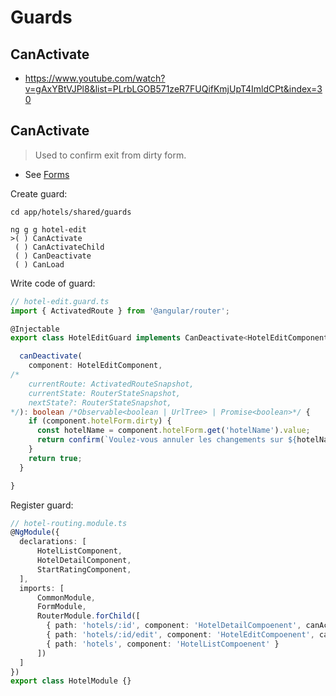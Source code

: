 # Guards

## CanActivate

- https://www.youtube.com/watch?v=gAxYBtVJPl8&list=PLrbLGOB571zeR7FUQifKmjUpT4ImldCPt&index=30

## CanActivate

> Used to confirm exit from dirty form.

- See [Forms](form.md)

Create guard:
```shell
cd app/hotels/shared/guards

ng g g hotel-edit
>( ) CanActivate
 ( ) CanActivateChild
 ( ) CanDeactivate
 ( ) CanLoad
```

Write code of guard:
```typescript
// hotel-edit.guard.ts
import { ActivatedRoute } from '@angular/router';

@Injectable
export class HotelEditGuard implements CanDeactivate<HotelEditComponent> {

  canDeactivate(
    component: HotelEditComponent,
/*    
    currentRoute: ActivatedRouteSnapshot,
    currentState: RouterStateSnapshot,
    nextState?: RouterStateSnapshot,
*/): boolean /*Observable<boolean | UrlTree> | Promise<boolean>*/ {
    if (component.hotelForm.dirty) {
      const hotelName = component.hotelForm.get('hotelName').value;
      return confirm(`Voulez-vous annuler les changements sur ${hotelName}`);
    }
    return true;
  }

}
```

Register guard:
```typescript
// hotel-routing.module.ts
@NgModule({
  declarations: [
      HotelListComponent,
      HotelDetailComponent,
      StartRatingComponent,
  ],
  imports: [
      CommonModule,
      FormModule,
      RouterModule.forChild([
        { path: 'hotels/:id', component: 'HotelDetailCompoenent', canActivate: [HotelDetailGuard] },
        { path: 'hotels/:id/edit', component: 'HotelEditCompoenent', canDeactivate: [HotelEditGuard] }, // REGISTER HERE!
        { path: 'hotels', component: 'HotelListCompoenent' }
      ])
  ]
})
export class HotelModule {}
```
